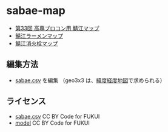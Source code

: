 # sabae-map

- [第33回 高専プロコン用 鯖江マップ](https://codeforkosen.github.io/sabae-map/)
- [鯖江ラーメンマップ](https://codeforkosen.github.io/sabae-map/csvmap.html)
- [鯖江消火栓マップ](https://codeforkosen.github.io/sabae-map/firehydrant.html)

## 編集方法

- [sabae.csv](sabae.csv) を編集 （geo3x3 は、[緯度経度地図](https://fukuno.jig.jp/app/map/latlng/#%E9%AF%96%E6%B1%9F%E5%B8%82)で求められる）

## ライセンス

- [sabae.csv](sabae.csv) CC BY Code for FUKUI
- [model](model) CC BY Code for FUKUI

